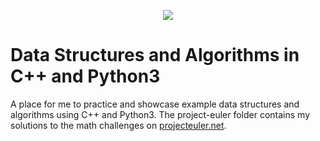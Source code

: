 <p align="center"><img src="https://external-content.duckduckgo.com/iu/?u=https%3A%2F%2Fqph.fs.quoracdn.net%2Fmain-qimg-c4bd5888bea21df127351a418a55bf51&f=1&nofb=1"></p>

Data Structures and Algorithms in C++ and Python3
=================================================
A place for me to practice and showcase example data structures and algorithms using C++ and Python3.
The project-euler folder contains my solutions to the math challenges on <a href="https://projecteuler.net/">projecteuler.net</a>.
